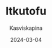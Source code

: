 ---
title: "Itkutofu"
image: "https://vegaanibotti.lauravuo.me/2024/03/2024-03-04_small.png"
date: 2024-03-04
receipt_url: "https://kasviskapina.fi/reseptit/itkutofu"
author: "Kasviskapina"
---